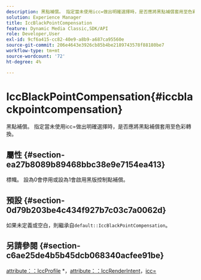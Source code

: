 ```yaml
---
description: 黑點補償。 指定當未使用icc=做出明確選擇時，是否應將黑點補償套用至色彩轉換。
solution: Experience Manager
title: IccBlackPointCompensation
feature: Dynamic Media Classic,SDK/API
role: Developer,User
exl-id: 9cf6a415-cc82-40e9-a8b9-a687ca95560e
source-git-commit: 206e4643e3926cb85b4be2189743578f88180be7
workflow-type: tm+mt
source-wordcount: '72'
ht-degree: 4%

---
```


# IccBlackPointCompensation{#iccblackpointcompensation}

黑點補償。 指定當未使用icc=做出明確選擇時，是否應將黑點補償套用至色彩轉換。

## 屬性 {#section-ea27b8089b89468bbc38e9e7154ea413}

標幟。 設為0會停用或設為1會啟用黑版控制點補償。

## 預設 {#section-0d79b203be4c434f927b7c03c7a0062d}

如果未定義或空白，則繼承自`default::IccBlackPointCompensation`。

## 另請參閱 {#section-c6ae25de4b5b45dcb068340acfee91be}

[attribute：：IccProfile](../../../../../is-api/image-catalog/image-serving-api-ref/c-image-catalog-reference/c-attributes-reference/r-iccprofilecmyk.md#reference-db89f9dac33e447cadb359ec1ba27ee0) &#42;，[attribute：：IccRenderIntent](../../../../../is-api/image-catalog/image-serving-api-ref/c-image-catalog-reference/c-attributes-reference/r-iccrenderintent.md#reference-012f207f28bd4406a5368d23ed95a51f)，[icc=](../../../../../is-api/http-ref/image-serving-api-ref/c-http-protocol-reference/c-command-reference/r-icc.md#reference-182b5679e21e4df3b4d330535a5a7517)
